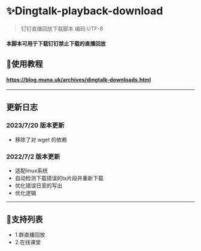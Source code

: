 # ✨Dingtalk-playback-download
> 钉钉直播回放下载脚本
> 编码:UTF-8
#### 本脚本可用于下载钉钉禁止下载的直播回放

## 🎇使用教程
#### https://blog.muna.uk/archives/dingtalk-downloads.html

***

## 更新日志
### 2023/7/20 版本更新
- 移除了对 wget 的依赖
### 2022/7/2 版本更新
- 适配linux系统
- 自动检测下载错误的ts片段并重新下载
- 优化错误日至的写出
- 优化逻辑

***

## 🎇支持列表
- 1.群直播回放
- 2.在线课堂
